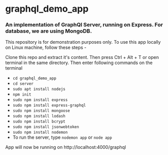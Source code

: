 # graphql_demo_app
### An implementation of GraphQl Server, running on Express. For database, we are using MongoDB.

This repository is for demonstration purposes only. To use this app locally on Linux machine, follow these steps -

Clone this repo and extract it's content. Then press Ctrl + Alt + T or open terminal in the same directory. Then enter following commands on the terminal
- `cd graphql_demo_app`
- `cd server`
- `sudo apt install nodejs`
- `npm init`
- `sudo npm install express`
- `sudo npm install express-graphql`
- `sudo npm install mongoose`
- `sudo npm install lodash`
- `sudo npm install bcrypt`
- `sudo npm install jsonwebtoken`
- `sudo npm install nodemon`
- To run the server, type `nodemon app` or `node app`

App will now be running on http://localhost:4000/graphql
